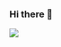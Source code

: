 ### Hi there 👋
<img src="https://img.shields.io/badge/GoormtonTrainning-AEDDEF?style=flat-square&logo=googlecloud&logoColor=white"/>
